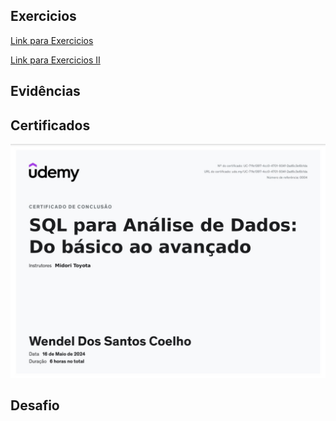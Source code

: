 ## Exercicios
[Link para Exercicios](https://github.com/WendeldsCoelho/Programa-De-Bolsas-Compass-Uol/tree/main/Sprint%202/Exercicios)

[Link para Exercicios II](https://github.com/WendeldsCoelho/Programa-De-Bolsas-Compass-Uol/tree/main/Sprint%202/Exercicos%20ll)
## Evidências


## Certificados

![Curso SQL](https://github.com/WendeldsCoelho/Programa-De-Bolsas-Compass-Uol/blob/main/assets/img/Sprint%202/Certificado_SQL.jpeg?raw=true)

## Desafio

